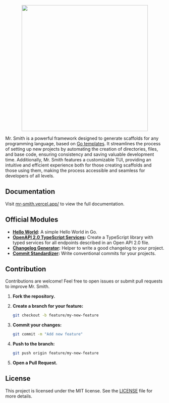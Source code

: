 <p align="center">
  <img width="400" heigh="400" src="https://github.com/user-attachments/assets/32ebfbc0-1af1-405d-9be4-97a5772fd326" />
</p>

Mr. Smith is a powerful framework designed to generate scaffolds for any programming language, based on [Go templates](https://pkg.go.dev/text/template). It streamlines the process of setting up new projects by automating the creation of directories, files, and base code, ensuring consistency and saving valuable development time. Additionally, Mr. Smith features a customizable TUI, providing an intuitive and efficient experience both for those creating scaffolds and those using them, making the process accessible and seamless for developers of all levels.

## Documentation
Visit [mr-smith.vercel.app/](https://mr-smith.vercel.app/) to view the full documentation.

## Official Modules

- **[Hello World](https://github.com/mr-smith/hello-world):** A simple Hello World in Go.
- **[OpenAPI 2.0 TypeScript Services](https://github.com/mr-smith/typescript-rest-services):** Create a TypeScript library with typed services for all endpoints described in an Open API 2.0 file.
- **[Changelog Generator](https://github.com/mr-smith/changelog-generator):** Helper to write a good changelog to your project.
- **[Commit Standardizer](https://github.com/mr-smith/commit-standardizer):** Write conventional commits for your projects.

## Contribution

Contributions are welcome! Feel free to open issues or submit pull requests to improve Mr. Smith.

1. **Fork the repository.**
2. **Create a branch for your feature:**

   ```bash
   git checkout -b feature/my-new-feature
   ```

3. **Commit your changes:**

   ```bash
   git commit -m "Add new feature"
   ```

4. **Push to the branch:**

   ```bash
   git push origin feature/my-new-feature
   ```

5. **Open a Pull Request.**

## License

This project is licensed under the MIT license. See the [LICENSE](LICENSE) file for more details.
